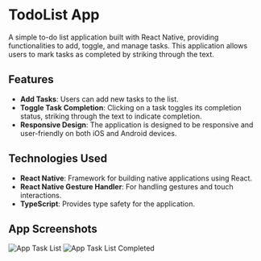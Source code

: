 # TodoList App

A simple to-do list application built with React Native, providing functionalities to add, toggle, and manage tasks. This application allows users to mark tasks as completed by striking through the text.

## Features

- **Add Tasks**: Users can add new tasks to the list.
- **Toggle Task Completion**: Clicking on a task toggles its completion status, striking through the text to indicate completion.
- **Responsive Design**: The application is designed to be responsive and user-friendly on both iOS and Android devices.

## Technologies Used

- **React Native**: Framework for building native applications using React.
- **React Native Gesture Handler**: For handling gestures and touch interactions.
- **TypeScript**: Provides type safety for the application.

## App Screenshots

![App Task List](https://res.cloudinary.com/dfzzmqoho/image/upload/v1721332564/My-Project-Images/Todolist-app-reactnative-tasklist-image_vkajfd.png)
![App Task List Completed](https://res.cloudinary.com/dfzzmqoho/image/upload/v1721332564/My-Project-Images/Todolist-app-reactnative-tasklist-completed-image_dtkp03.png)
